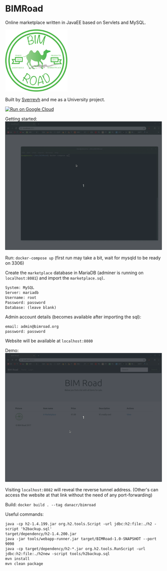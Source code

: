 # BIMRoad

Online marketplace written in JavaEE based on Servlets and MySQL.

<img src="https://github.com/danacr/BIMRoad/blob/master/src/main/webapp/Logo.png" alt="logo" width="200"/>

Built by [Sverrevh](https://github.com/sverrevh) and me as a University project.

[![Run on Google Cloud](https://deploy.cloud.run/button.svg)](https://deploy.cloud.run)

Getting started:
![](gifs/setup.gif)

Run: `docker-compose up` (first run may take a bit, wait for mysqld to be ready on 3306)

Create the `marketplace` database in MariaDB (adminer is running on `localhost:8081`) and import the `marketplace.sql`.

```
System: MySQL
Server: mariadb
Username: root
Password: password
Database: (leave blank)
```

Admin account details (becomes available after importing the sql):

```
email: admin@bimroad.org
password: password
```

Website will be available at `localhost:8080`

Demo:
![](gifs/demo.gif)

Visiting `localhost:8082` will reveal the reverse tunnel address. (Other's can access the website at that link without the need of any port-forwarding)

Build: `docker build . --tag danacr/bimroad`

Useful commands:

```
java -cp h2-1.4.199.jar org.h2.tools.Script -url jdbc:h2:file:./h2 -script 'h2backup.sql'
target/dependency/h2-1.4.200.jar
java -jar tools/webapp-runner.jar target/BIMRoad-1.0-SNAPSHOT --port 9090
java -cp target/dependency/h2-*.jar org.h2.tools.RunScript -url jdbc:h2:file:./h2new -script tools/h2backup.sql
mvn install
mvn clean package
```

